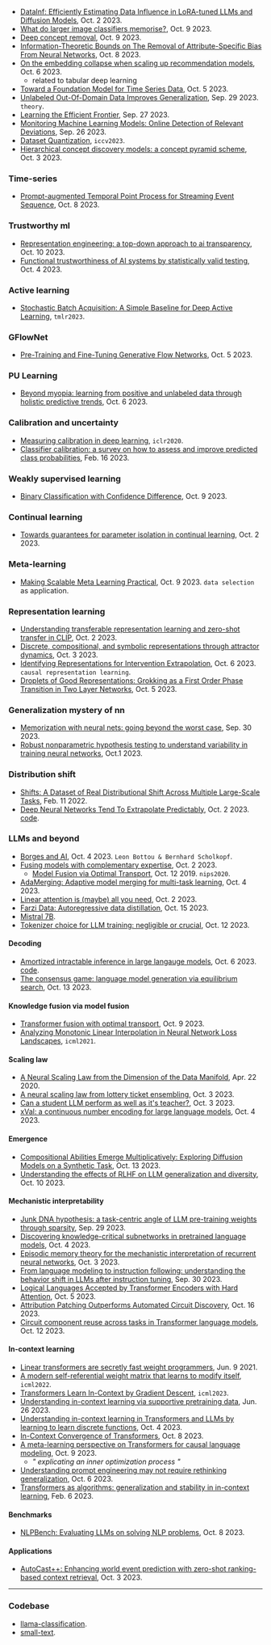 
- [DataInf: Efficiently Estimating Data Influence in LoRA-tuned LLMs and Diffusion Models](https://browse.arxiv.org/pdf/2310.00902.pdf), Oct. 2 2023.
- [What do larger image classifiers memorise?](https://arxiv.org/pdf/2310.05337.pdf), Oct. 9 2023.
- [Deep concept removal](https://arxiv.org/pdf/2310.05755.pdf), Oct. 9 2023.
- [Information-Theoretic Bounds on The Removal of Attribute-Specific Bias From Neural Networks](https://arxiv.org/pdf/2310.04955.pdf), Oct. 8 2023.
- [On the embedding collapse when scaling up recommendation models](https://arxiv.org/pdf/2310.04400.pdf), Oct. 6 2023.
  - related to tabular deep learning
- [Toward a Foundation Model for Time Series Data](https://arxiv.org/pdf/2310.03916.pdf), Oct. 5 2023.
- [Unlabeled Out-Of-Domain Data Improves Generalization](https://arxiv.org/pdf/2310.00027.pdf), Sep. 29 2023. `theory`.
- [Learning the Efficient Frontier](https://browse.arxiv.org/pdf/2309.15775.pdf), Sep. 27 2023.
- [Monitoring Machine Learning Models: Online Detection of Relevant Deviations](https://browse.arxiv.org/pdf/2309.15187.pdf), Sep. 26 2023.
- [Dataset Quantization](https://openaccess.thecvf.com/content/ICCV2023/papers/Zhou_Dataset_Quantization_ICCV_2023_paper.pdf), `iccv2023`.
- [Hierarchical concept discovery models: a concept pyramid scheme](https://browse.arxiv.org/pdf/2310.02116.pdf), Oct. 3 2023.

### Time-series

- [Prompt-augmented Temporal Point Process for Streaming Event Sequence](https://arxiv.org/pdf/2310.04993.pdf), Oct. 8 2023.

### Trustworthy ml

- [Representation engineering: a top-down approach to ai transparency](https://browse.arxiv.org/pdf/2310.01405.pdf), Oct. 10 2023.
- [Functional trustworthiness of AI systems by statistically valid testing](https://browse.arxiv.org/pdf/2310.02727.pdf), Oct. 4 2023.

### Active learning

- [Stochastic Batch Acquisition: A Simple Baseline for Deep Active Learning](https://openreview.net/pdf?id=vcHwQyNBjW), `tmlr2023`.

### GFlowNet

- [Pre-Training and Fine-Tuning Generative Flow Networks](https://browse.arxiv.org/pdf/2310.03419.pdf), Oct. 5 2023.

### PU Learning

- [Beyond myopia: learning from positive and unlabeled data through holistic predictive trends](https://arxiv.org/pdf/2310.04078.pdf), Oct. 6 2023.

### Calibration and uncertainty

- [Measuring calibration in deep learning](https://openreview.net/pdf?id=r1la7krKPS), `iclr2020`.
- [Classifier calibration: a survey on how to assess and improve predicted class probabilities](https://arxiv.org/pdf/2112.10327.pdf), Feb. 16 2023.

### Weakly supervised learning

- [Binary Classification with Confidence Difference](https://arxiv.org/pdf/2310.05632.pdf), Oct. 9 2023.

### Continual learning

- [Towards guarantees for parameter isolation in continual learning](https://browse.arxiv.org/pdf/2310.01165.pdf), Oct. 2 2023.

### Meta-learning

- [Making Scalable Meta Learning Practical](https://arxiv.org/pdf/2310.05674.pdf), Oct. 9 2023. `data selection` as application.

### Representation learning

- [Understanding transferable representation learning and zero-shot transfer in CLIP](https://browse.arxiv.org/pdf/2310.00927.pdf), Oct. 2 2023.
- [Discrete, compositional, and symbolic representations through attractor dynamics](https://browse.arxiv.org/pdf/2310.01807.pdf), Oct. 3 2023.
- [Identifying Representations for Intervention Extrapolation](https://arxiv.org/pdf/2310.04295.pdf), Oct. 6 2023. `causal representation learning`.
- [Droplets of Good Representations: Grokking as a First Order Phase Transition in Two Layer Networks](https://arxiv.org/pdf/2310.03789.pdf), Oct. 5 2023.

### Generalization mystery of nn

- [Memorization with neural nets: going beyond the worst case](https://arxiv.org/pdf/2310.00327.pdf), Sep. 30 2023.
- [Robust nonparametric hypothesis testing to understand variability in training neural networks](https://arxiv.org/pdf/2310.00541.pdf), Oct.1 2023.

### Distribution shift

- [Shifts: A Dataset of Real Distributional Shift Across Multiple Large-Scale Tasks](https://arxiv.org/pdf/2107.07455.pdf), Feb. 11 2022.
- [Deep Neural Networks Tend To Extrapolate Predictably](https://browse.arxiv.org/pdf/2310.00873.pdf), Oct. 2 2023. [code](https://github.com/katiekang1998/cautious_extrapolation).

### LLMs and beyond

- [Borges and AI](https://browse.arxiv.org/pdf/2310.01425.pdf), Oct. 4 2023. `Leon Bottou & Bernhard Scholkopf`.
- [Fusing models with complementary expertise](https://browse.arxiv.org/pdf/2310.01542.pdf), Oct. 2 2023.
  - [Model Fusion via Optimal Transport](https://arxiv.org/abs/1910.05653), Oct. 12 2019. `nips2020`.
- [AdaMerging: Adaptive model merging for multi-task learning](https://browse.arxiv.org/pdf/2310.02575.pdf), Oct. 4 2023.
- [Linear attention is (maybe) all you need](https://browse.arxiv.org/pdf/2310.01082.pdf), Oct. 2 2023.
- [Farzi Data: Autoregressive data distillation](https://arxiv.org/pdf/2310.09983.pdf), Oct. 15 2023.
- [Mistral 7B](https://mistral.ai/news/announcing-mistral-7b/).
- [Tokenizer choice for LLM training: negligible or crucial](https://arxiv.org/pdf/2310.08754.pdf), Oct. 12 2023.

#### Decoding

- [Amortized intractable inference in large langauge models](https://arxiv.org/pdf/2310.04363.pdf), Oct. 6 2023. [code](https://github.com/GFNOrg/gfn-lm-tuning).
- [The consensus game: language model generation via equilibrium search](https://arxiv.org/pdf/2310.09139.pdf), Oct. 13 2023.

#### Knowledge fusion via model fusion

- [Transformer fusion with optimal transport](https://arxiv.org/pdf/2310.05719.pdf), Oct. 9 2023.
- [Analyzing Monotonic Linear Interpolation in Neural Network Loss Landscapes](https://proceedings.mlr.press/v139/lucas21a/lucas21a.pdf), `icml2021`.

#### Scaling law

- [A Neural Scaling Law from the Dimension of the Data Manifold](https://browse.arxiv.org/pdf/2004.10802.pdf), Apr. 22 2020.
- [A neural scaling law from lottery ticket ensembling](https://browse.arxiv.org/pdf/2310.02258.pdf), Oct. 3 2023.
- [Can a student LLM perform as well as it's teacher?](https://browse.arxiv.org/pdf/2310.02421.pdf), Oct. 3 2023.
- [xVal: a continuous number encoding for large language models](https://browse.arxiv.org/pdf/2310.02989.pdf), Oct. 4 2023.

#### Emergence

- [Compositional Abilities Emerge Multiplicatively: Exploring Diffusion Models on a Synthetic Task](https://arxiv.org/pdf/2310.09336.pdf), Oct. 13 2023.
- [Understanding the effects of RLHF on LLM generalization and diversity](https://arxiv.org/pdf/2310.06452.pdf), Oct. 10 2023.

#### Mechanistic interpretability

- [Junk DNA hypothesis: a task-centric angle of LLM pre-training weights through sparsity](https://browse.arxiv.org/pdf/2310.02277.pdf), Sep. 29 2023.
- [Discovering knowledge-critical subnetworks in pretrained language models](https://browse.arxiv.org/pdf/2310.03084.pdf), Oct. 4 2023.
- [Episodic memory theory for the mechanistic interpretation of recurrent neural networks](https://browse.arxiv.org/pdf/2310.02430.pdf), Oct. 3 2023.
- [From language modeling to instruction following: understanding the behavior shift in LLMs after instruction tuning](https://arxiv.org/pdf/2310.00492.pdf), Sep. 30 2023.
- [Logical Languages Accepted by Transformer Encoders with Hard Attention](https://arxiv.org/pdf/2310.03817.pdf), Oct. 5 2023.
- [Attribution Patching Outperforms Automated Circuit Discovery](https://arxiv.org/pdf/2310.10348.pdf), Oct. 16 2023.
- [Circuit component reuse across tasks in Transformer language models](https://arxiv.org/pdf/2310.08744.pdf), Oct. 12 2023.

#### In-context learning

- [Linear transformers are secretly fast weight programmers](https://arxiv.org/pdf/2102.11174.pdf), Jun. 9 2021.
- [A modern self-referential weight matrix that learns to modify itself](https://proceedings.mlr.press/v162/irie22b/irie22b.pdf), `icml2022`.
- [Transformers Learn In-Context by Gradient Descent](https://proceedings.mlr.press/v202/von-oswald23a/von-oswald23a.pdf), `icml2023`.
- [Understanding in-context learning via supportive pretraining data](https://arxiv.org/pdf/2306.15091.pdf), Jun. 26 2023.
- [Understanding in-context learning in Transformers and LLMs by learning to learn discrete functions](https://browse.arxiv.org/pdf/2310.03016.pdf), Oct. 4 2023.
- [In-Context Convergence of Transformers](https://arxiv.org/pdf/2310.05249.pdf), Oct. 8 2023.
- [A meta-learning perspective on Transformers for causal language modeling](https://arxiv.org/pdf/2310.05884.pdf), Oct. 9 2023.
  - _" explicating an inner optimization process "_
- [Understanding prompt engineering may not require rethinking generalization](https://arxiv.org/pdf/2310.03957.pdf), Oct. 6 2023.
- [Transformers as algorithms: generalization and stability in in-context learning](https://arxiv.org/pdf/2301.07067.pdf), Feb. 6 2023.

#### Benchmarks

- [NLPBench: Evaluating LLMs on solving NLP problems](https://browse.arxiv.org/pdf/2309.15630.pdf), Oct. 8 2023.

#### Applications

- [AutoCast++: Enhancing world event prediction with zero-shot ranking-based context retrieval](https://browse.arxiv.org/pdf/2310.01880.pdf), Oct. 3 2023.

---

### Codebase

- [llama-classification](https://github.com/sh0416/llama-classification).
- [small-text](https://github.com/webis-de/small-text/tree/main).
